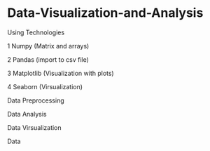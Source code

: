 # Data-Visualization-and-Analysis

Using Technologies

1 Numpy (Matrix and arrays)

2 Pandas (import to csv file)

3 Matplotlib (Visualization with plots)

4 Seaborn (Virsualization)

Data Preprocessing

Data Analysis

Data Virsualization

Data
